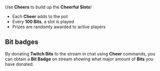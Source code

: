 Use **Cheers** to build up the **Cheerful Slots**!

- Each **Cheer** adds to the pot
- Every **100 Bits**, a slot is played
- Prizes are randomly awarded to active players

## Bit badges

By donating **Twitch Bits** to the stream in chat using **Cheer** commands, you can obtain a **Bit Badge** on stream showing what major amount of **Bits** you have donated.